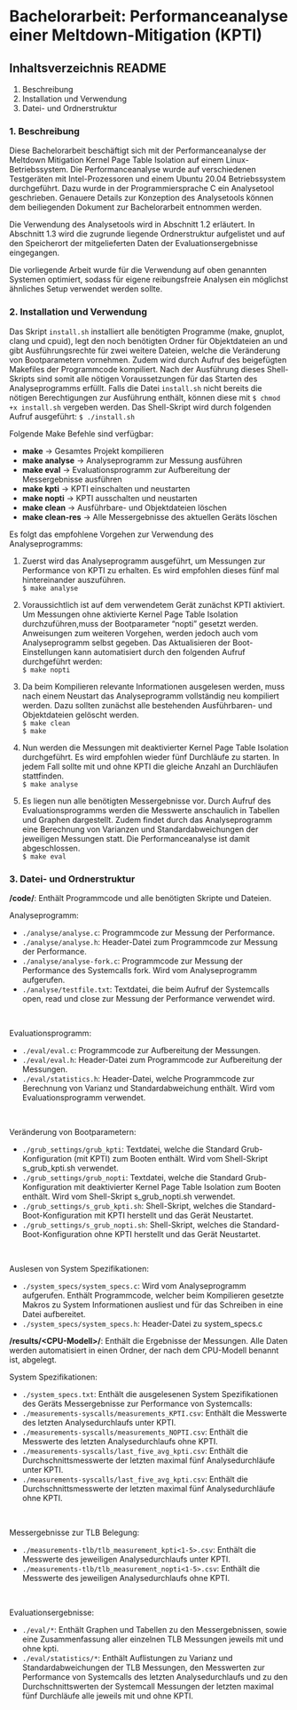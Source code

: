 # Bachelorarbeit: Performanceanalyse einer Meltdown-Mitigation (KPTI)
## Inhaltsverzeichnis README
1. Beschreibung
2. Installation und Verwendung
3. Datei- und Ordnerstruktur


### 1. Beschreibung
Diese Bachelorarbeit beschäftigt sich mit der Performanceanalyse der Meltdown Mitigation
Kernel Page Table Isolation auf einem Linux-Betriebssystem. Die Performanceanalyse wurde
auf verschiedenen Testgeräten mit Intel-Prozessoren und einem Ubuntu 20.04 Betriebssystem
durchgeführt. Dazu wurde in der Programmiersprache C ein Analysetool geschrieben. Genauere
Details zur Konzeption des Analysetools können dem beiliegenden Dokument zur Bachelorarbeit
entnommen werden.

Die Verwendung des Analysetools wird in Abschnitt 1.2 erläutert. In Abschnitt 1.3 wird die
zugrunde liegende Ordnerstruktur aufgelistet und auf den Speicherort der mitgelieferten Daten
der Evaluationsergebnisse eingegangen.

Die vorliegende Arbeit wurde für die Verwendung auf oben genannten Systemen optimiert, sodass
für eigene reibungsfreie Analysen ein möglichst ähnliches Setup verwendet werden sollte.

### 2. Installation und Verwendung

Das Skript `install.sh` installiert alle benötigten Programme (make, gnuplot, clang und cpuid),
legt den noch benötigten Ordner für Objektdateien an und gibt Ausführungsrechte für zwei weitere
Dateien, welche die Veränderung von Bootparametern vornehmen. Zudem wird durch Aufruf des
beigefügten Makefiles der Programmcode kompiliert. Nach der Ausführung dieses Shell-Skripts
sind somit alle nötigen Voraussetzungen für das Starten des Analyseprogramms erfüllt. Falls die
Datei `install.sh` nicht bereits die nötigen Berechtigungen zur Ausführung enthält, können diese
mit `$ chmod +x install.sh` vergeben werden. Das Shell-Skript wird durch folgenden Aufruf
ausgeführt: `$ ./install.sh`

Folgende Make Befehle sind verfügbar:

* **make** &rarr; Gesamtes Projekt kompilieren
* **make analyse** &rarr; Analyseprogramm zur Messung ausführen
* **make eval** &rarr; Evaluationsprogramm zur Aufbereitung der Messergebnisse ausführen
* **make kpti** &rarr; KPTI einschalten und neustarten
* **make nopti** &rarr; KPTI ausschalten und neustarten
* **make clean** &rarr; Ausführbare- und Objektdateien löschen
* **make clean-res** &rarr; Alle Messergebnisse des aktuellen Geräts löschen

Es folgt das empfohlene Vorgehen zur Verwendung des Analyseprogramms:
1. Zuerst wird das Analyseprogramm ausgeführt, um Messungen zur Performance von KPTI zu
erhalten. Es wird empfohlen dieses fünf mal hintereinander auszuführen. <br />
`$ make analyse`

2. Voraussichtlich ist auf dem verwendetem Gerät zunächst KPTI aktiviert. Um Messungen ohne
aktivierte Kernel Page Table Isolation durchzuführen,muss der Bootparameter “nopti” gesetzt
werden. Anweisungen zum weiteren Vorgehen, werden jedoch auch vom Analyseprogramm
selbst gegeben. Das Aktualisieren der Boot-Einstellungen kann automatisiert durch den
folgenden Aufruf durchgeführt werden:<br />
`$ make nopti`

3. Da beim Kompilieren relevante Informationen ausgelesen werden, muss nach einem Neustart
das Analyseprogramm vollständig neu kompiliert werden. Dazu sollten zunächst alle
bestehenden Ausführbaren- und Objektdateien gelöscht werden.<br />
`$ make clean`<br />
`$ make`

4. Nun werden die Messungen mit deaktivierter Kernel Page Table Isolation durchgeführt. Es
wird empfohlen wieder fünf Durchläufe zu starten. In jedem Fall sollte mit und ohne KPTI
die gleiche Anzahl an Durchläufen stattfinden.<br />
`$ make analyse`

5. Es liegen nun alle benötigten Messergebnisse vor. Durch Aufruf des Evaluationsprogramms
werden die Messwerte anschaulich in Tabellen und Graphen dargestellt. Zudem findet durch
das Analyseprogramm eine Berechnung von Varianzen und Standardabweichungen der
jeweiligen Messungen statt. Die Performanceanalyse ist damit abgeschlossen.<br />
`$ make eval`



### 3. Datei- und Ordnerstruktur
**/code/**: Enthält Programmcode und alle benötigten Skripte und Dateien.

Analyseprogramm:<br />
* `./analyse/analyse.c`: Programmcode zur Messung der Performance.
* `./analyse/analyse.h`: Header-Datei zum Programmcode zur Messung der Performance.
* `./analyse/analyse-fork.c`: Programmcode zur Messung der Performance des Systemcalls
fork. Wird vom Analyseprogramm aufgerufen.
* `./analyse/testfile.txt`: Textdatei, die beim Aufruf der Systemcalls open, read und close
zur Messung der Performance verwendet wird.
<br />

Evaluationsprogramm:
* `./eval/eval.c`: Programmcode zur Aufbereitung der Messungen.
* `./eval/eval.h`: Header-Datei zum Programmcode zur Aufbereitung der Messungen.
* `./eval/statistics.h`: Header-Datei, welche Programmcode zur Berechnung von Varianz
und Standardabweichung enthält. Wird vom Evaluationsprogramm verwendet.
<br />

Veränderung von Bootparametern:
* `./grub_settings/grub_kpti`: Textdatei, welche die Standard Grub-Konfiguration (mit KPTI)
zum Booten enthält. Wird vom Shell-Skript s_grub_kpti.sh verwendet.
* `./grub_settings/grub_nopti`: Textdatei, welche die Standard Grub-Konfiguration mit
deaktivierter Kernel Page Table Isolation zum Booten enthält. Wird vom Shell-Skript
s_grub_nopti.sh verwendet.
* `./grub_settings/s_grub_kpti.sh`: Shell-Skript, welches die Standard-Boot-Konfiguration
mit KPTI herstellt und das Gerät Neustartet.
* `./grub_settings/s_grub_nopti.sh`: Shell-Skript, welches die Standard-Boot-Konfiguration
ohne KPTI herstellt und das Gerät Neustartet.
<br />

Auslesen von System Spezifikationen:
* `./system_specs/system_specs.c`: Wird vom Analyseprogramm aufgerufen. Enthält Programmcode,
welcher beim Kompilieren gesetzte Makros zu System Informationen ausliest
und für das Schreiben in eine Datei aufbereitet.
* `./system_specs/system_specs.h`: Header-Datei zu system_specs.c

**/results/\<CPU-Modell>/**: Enthält die Ergebnisse der Messungen. Alle Daten werden automatisiert
in einen Ordner, der nach dem CPU-Modell benannt ist, abgelegt.
<br />

System Spezifikationen:
* `./system_specs.txt`: Enthält die ausgelesenen System Spezifikationen des Geräts
Messergebnisse zur Performance von Systemcalls:
* `./measurements-syscalls/measurements_KPTI.csv`: Enthält die Messwerte des letzten Analysedurchlaufs
unter KPTI.
* `./measurements-syscalls/measurements_NOPTI.csv`: Enthält die Messwerte des letzten Analysedurchlaufs
ohne KPTI.
* `./measurements-syscalls/last_five_avg_kpti.csv`: Enthält die Durchschnittsmesswerte
der letzten maximal fünf Analysedurchläufe unter KPTI.
* `./measurements-syscalls/last_five_avg_kpti.csv`: Enthält die Durchschnittsmesswerte
der letzten maximal fünf Analysedurchläufe ohne KPTI.
<br />

Messergebnisse zur TLB Belegung:
* `./measurements-tlb/tlb_measurement_kpti<1-5>.csv`: Enthält die Messwerte des jeweiligen
Analysedurchlaufs unter KPTI.
* `./measurements-tlb/tlb_measurement_nopti<1-5>.csv`: Enthält die Messwerte des jeweiligen
Analysedurchlaufs ohne KPTI.
<br />

Evaluationsergebnisse:
* `./eval/*`: Enthält Graphen und Tabellen zu den Messergebnissen, sowie eine Zusammenfassung
aller einzelnen TLB Messungen jeweils mit und ohne kpti.
* `./eval/statistics/*`: Enthält Auflistungen zu Varianz und Standardabweichungen der TLB
Messungen, den Messwerten zur Performance von Systemcalls des letzten Analysedurchlaufs
und zu den Durchschnittswerten der Systemcall Messungen der letzten maximal fünf
Durchläufe alle jeweils mit und ohne KPTI.
